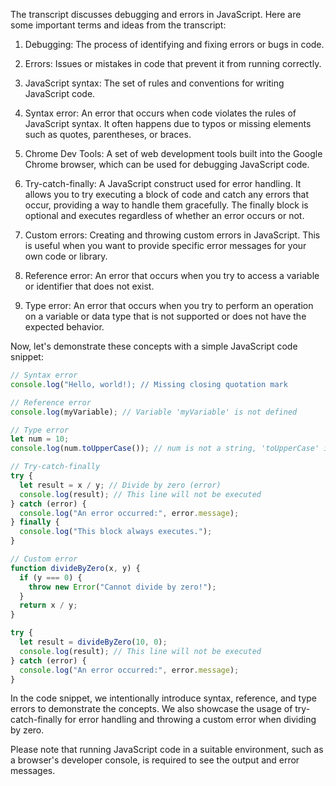 The transcript discusses debugging and errors in JavaScript. Here are some important terms and ideas from the transcript:

1. Debugging: The process of identifying and fixing errors or bugs in code.

2. Errors: Issues or mistakes in code that prevent it from running correctly.

3. JavaScript syntax: The set of rules and conventions for writing JavaScript code.

4. Syntax error: An error that occurs when code violates the rules of JavaScript syntax. It often happens due to typos or missing elements such as quotes, parentheses, or braces.

5. Chrome Dev Tools: A set of web development tools built into the Google Chrome browser, which can be used for debugging JavaScript code.

6. Try-catch-finally: A JavaScript construct used for error handling. It allows you to try executing a block of code and catch any errors that occur, providing a way to handle them gracefully. The finally block is optional and executes regardless of whether an error occurs or not.

7. Custom errors: Creating and throwing custom errors in JavaScript. This is useful when you want to provide specific error messages for your own code or library.

8. Reference error: An error that occurs when you try to access a variable or identifier that does not exist.

9. Type error: An error that occurs when you try to perform an operation on a variable or data type that is not supported or does not have the expected behavior.

Now, let's demonstrate these concepts with a simple JavaScript code snippet:

```javascript
// Syntax error
console.log("Hello, world!); // Missing closing quotation mark

// Reference error
console.log(myVariable); // Variable 'myVariable' is not defined

// Type error
let num = 10;
console.log(num.toUpperCase()); // num is not a string, 'toUpperCase' is not supported

// Try-catch-finally
try {
  let result = x / y; // Divide by zero (error)
  console.log(result); // This line will not be executed
} catch (error) {
  console.log("An error occurred:", error.message);
} finally {
  console.log("This block always executes.");
}

// Custom error
function divideByZero(x, y) {
  if (y === 0) {
    throw new Error("Cannot divide by zero!");
  }
  return x / y;
}

try {
  let result = divideByZero(10, 0);
  console.log(result); // This line will not be executed
} catch (error) {
  console.log("An error occurred:", error.message);
}
```

In the code snippet, we intentionally introduce syntax, reference, and type errors to demonstrate the concepts. We also showcase the usage of try-catch-finally for error handling and throwing a custom error when dividing by zero.

Please note that running JavaScript code in a suitable environment, such as a browser's developer console, is required to see the output and error messages.